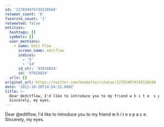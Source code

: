 ```yaml
---
id: '127034974745538560'
retweet_count: '0'
favorite_count: '1'
retweeted: false
entities:
  hashtags: []
  symbols: []
  user_mentions:
    - name: Edit Flow
      screen_name: editflow
      indices:
        - '5'
        - '14'
      id_str: '97018824'
      id: '97018824'
  urls: []
original_url: https://twitter.com/benbalter/status/127034974745538560
date: '2011-10-20T14:54:32.000Z'
title: >-
  Dear @editflow, I'd like to introduce you to my friend w h i t e  s p a c e.
  Sincerely, my eyes.
---
```


Dear @editflow, I'd like to introduce you to my friend w h i t e  s p a c e. Sincerely, my eyes.